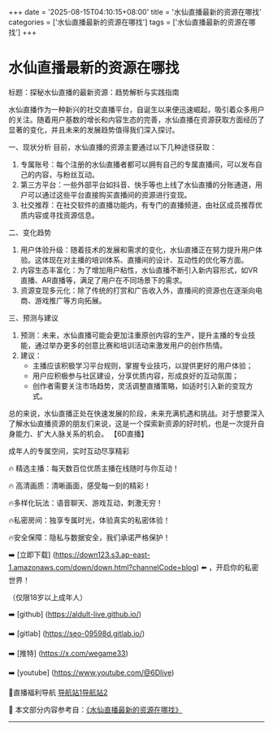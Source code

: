 +++
date = '2025-08-15T04:10:15+08:00'
title = '水仙直播最新的资源在哪找'
categories = ['水仙直播最新的资源在哪找']
tags = ['水仙直播最新的资源在哪找']
+++

# 水仙直播最新的资源在哪找

标题：探秘水仙直播的最新资源：趋势解析与实践指南

水仙直播作为一种新兴的社交直播平台，自诞生以来便迅速崛起，吸引着众多用户的关注。随着用户基数的增长和内容生态的完善，水仙直播在资源获取方面经历了显著的变化，并且未来的发展趋势值得我们深入探讨。

一、现状分析
目前，水仙直播的资源主要通过以下几种途径获取：
1. 专属账号：每个注册的水仙直播者都可以拥有自己的专属直播间，可以发布自己的内容，与粉丝互动。
2. 第三方平台：一些外部平台如抖音、快手等也上线了水仙直播的分账通道，用户可以通过这些平台直接购买直播间的资源进行变现。
3. 社交推荐：在社交软件的直播功能内，有专门的直播频道，由社区成员推荐优质内容或寻找资源信息。

二、变化趋势
1. 用户体验升级：随着技术的发展和需求的变化，水仙直播正在努力提升用户体验。这体现在对主播的培训体系、直播间的设计、互动性的优化等方面。
2. 内容生态丰富化：为了增加用户粘性，水仙直播不断引入新内容形式，如VR直播、AR直播等，满足了用户在不同场景下的需求。
3. 资源变现多元化：除了传统的打赏和广告收入外，直播间的资源也在逐渐向电商、游戏推广等方向拓展。

三、预测与建议
1. 预测：未来，水仙直播可能会更加注重原创内容的生产，提升主播的专业技能，通过举办更多的创意比赛和培训活动来激发用户的创作热情。
2. 建议：
   - 主播应该积极学习平台规则，掌握专业技巧，以提供更好的用户体验；
   - 用户应积极参与社区建设，分享优质内容，形成良好的互动氛围；
   - 创作者需要关注市场趋势，灵活调整直播策略，如适时引入新的变现方式。

总的来说，水仙直播正处在快速发展的阶段，未来充满机遇和挑战。对于想要深入了解水仙直播资源的朋友们来说，这是一个探索新资源的好时机，也是一次提升自身能力、扩大人脉关系的机会。
【6D直播】

 成年人的专属空间，实时互动尽享精彩

🔥 精选主播：每天数百位优质主播在线随时与你互动！

🔥 高清画质：清晰画面，感受每一刻的精彩！

🔥多样化玩法：语音聊天、游戏互动，刺激无穷！

🔥私密房间：独享专属时光，体验真实的私密体验！

🔥安全保障：隐私与数据安全，我们承诺严格保护！

➡️ [立即下载] (https://down123.s3.ap-east-1.amazonaws.com/down/down.html?channelCode=blog) ⬅️ ，开启你的私密世界！

 （仅限18岁以上成年人）

➡️ [github] (https://aldult-live.github.io/)

➡️ [gitlab] (https://seo-09598d.gitlab.io/)

➡️ [推特] (https://x.com/wegame33)

➡️ [youtube] (https://www.youtube.com/@6Dlive)

🔞直播福利导航   [导航站1](https://webstack-86085a.gitlab.io/)[导航站2](https://onlygit123-2.github.io/)

📘 本文部分内容参考自：[《水仙直播最新的资源在哪找》](https://webstack-hugo-18.pages.dev/)

---

